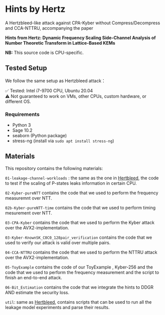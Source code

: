 # Hints by Hertz

A Hertzbleed-like attack against CPA-Kyber without Compress/Decompress and CCA-NTTRU, accompanying the paper

**Hints from Hertz: Dynamic Frequency Scaling Side-Channel Analysis of Number Theoretic Transform in Lattice-Based KEMs**


**NB:** This source code is CPU-specific.

## Tested Setup
We follow the same setup as Hertzbleed attack：

✅ Tested: Intel i7-9700 CPU, Ubuntu 20.04  
⚠️ Not guaranteed to work on VMs, other CPUs, custom hardware, or different OS.

### Requirements

- Python 3
- Sage 10.2
- seaborn (Python package)
- stress-ng (install via `sudo apt install stress-ng`)



## Materials

This repository contains the following materials:

`01-leakage-channel-workloads` : the same as the one in [Hertbleed](https://github.com/FPSG-UIUC/hertzbleed), the code  to test if the scaling of P-states leaks information in certain CPU.

`02-Kyber-pureNTT` contains the code that we used to perform the frequency measuremnt over NTT.

`02b-Kyber-pureNTT-time` contains the code that we used to perform timing mesurement over NTT.

`03-CPA-Kyber` contains the code that we used to perform the Kyber attack over the AVX2-implementation.

`03-Kyber-KnownSK_C0C0_128pair_verification` contains the code that we used to verify our attack is valid over multiple pairs.

`04-CCA-NTTRU` contains the code that we used to perform the NTTRU attack over the AVX2-implementation.

`05-ToyExample` contains the code of our ToyExample , Kyber-256 and the code that we used to perform the frequency measurement and the script to finish an end-to-end attack.

`06-Bit_Estimation`  contains the code that we  integrate the hints to DDGR AND estimate the security loss.

`util`:  same as [Hertbleed](https://github.com/FPSG-UIUC/hertzbleed), contains scripts that can be used to run all the leakage model experiments and parse their results.
